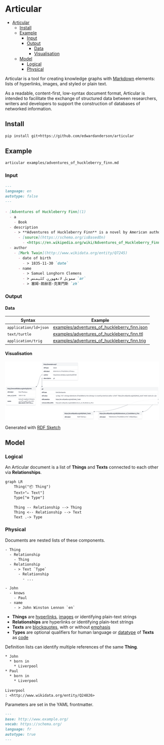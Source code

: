 # Articular

- [Articular](#articular)
  - [Install](#install)
  - [Example](#example)
    - [Input](#input)
    - [Output](#output)
      - [Data](#data)
      - [Visualisation](#visualisation)
  - [Model](#model)
    - [Logical](#logical)
    - [Physical](#physical)

Articular is a tool for creating knowledge graphs with [Markdown](https://daringfireball.net/projects/markdown/) elements: lists of hyperlinks, images, and styled or plain text.

As a readable, content-first, low-syntax document format, Articular is intended to facilitate the exchange of structured data between researchers, writers and developers to support the construction of databases of networked information.

## Install

```bash
pip install git+https://github.com/edwardanderson/articular
```

## Example

```bash
articular examples/adventures_of_huckleberry_finn.md
```

### Input

```markdown
---
language: en
autotype: false
---

- [Adventures of Huckleberry Finn](1)
  - a
    - Book
  - description
    - > **Adventures of Huckleberry Finn** is a novel by American author [Mark Twain](https://en.wikipedia.org/wiki/Mark_Twain).
      - [source](https://schema.org/isBasedOn)
        - <https://en.wikipedia.org/wiki/Adventures_of_Huckleberry_Finn>
  - author
    - [Mark Twain](http://www.wikidata.org/entity/Q7245)
      - date of birth
        - > 1835-11-30 `date`
      - name
        - > Samuel Longhorn Clemens
        - > صمويل لانغهورن كليمنس `ar`
        - > 塞姆·朗赫恩·克莱門斯 `zh`
```

### Output

#### Data

| Syntax                | Example |
|-----------------------|----------------------------------------------------------------------------------------------|
| `application/ld+json` | [examples/adventures_of_huckleberry_finn.json](examples/adventures_of_huckleberry_finn.json) |
| `text/turtle`         | [examples/adventures_of_huckleberry_finn.ttl](examples/adventures_of_huckleberry_finn.ttl)   |
| `application/trig`    | [examples/adventures_of_huckleberry_finn.trig](examples/adventures_of_huckleberry_finn.trig) |

#### Visualisation

![Visualisation](examples/adventures_of_huckleberry_finn.png)

Generated with [RDF Sketch](https://sketch.zazuko.com/)

## Model

### Logical

An Articular document is a list of **Things** and **Texts** connected to each other via **Relationships**.

```mermaid
graph LR
    Thing("📦 Thing")
    Text>"✏️ Text"]
    Type["⚙️ Type"]

    Thing -- Relationship --> Thing
    Thing <-- Relationship --> Text
    Text .-> Type
```

### Physical

Documents are nested lists of these components.

```text
- Thing
  - Relationship
    - Thing
  - Relationship
    - > Text `Type`
      - Relationship
        - ...
```

```text
- John
  - knows
    - Paul
  - name
    - > John Winston Lennon `en`
```

* **Things** are [hyperlinks](https://www.markdownguide.org/basic-syntax/#links), [images](https://www.markdownguide.org/basic-syntax/#images-1) or identifying plain-text strings
* **Relationships** are hyperlinks or identifying plain-text strings
* **Texts** are [blockquotes](https://www.markdownguide.org/basic-syntax/#blockquotes-1), with or without [emphasis](https://www.markdownguide.org/basic-syntax/#emphasis)
* **Types** are optional qualifiers for human language or [datatype](https://www.w3.org/TR/2014/REC-rdf11-concepts-20140225/#section-Datatypes) of **Texts** as [code](https://www.markdownguide.org/basic-syntax/#code)

Definition lists can identify multiple references of the same **Thing**.

```text
* John
  * born in
    * Liverpool
* Paul
  * born in
    * Liverpool

Liverpool
: <http://www.wikidata.org/entity/Q24826>
```

Parameters are set in the YAML frontmatter.

```markdown
---
base: http://www.example.org/
vocab: https://schema.org/
language: fr
autotype: true
---
```
